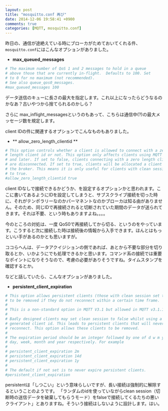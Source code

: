 ```yaml
---
layout: post
title: "mosquitto.conf 再び"
date: 2014-12-06 19:58:41 +0900
comments: true
categories: [MQTT, mosquitto.conf]
---
```


昨日の、通信が途絶えている時にブローカがためておいてくれる件、`mosquitto.conf`にはこんなオプションがありました。

- **max\_queued\_messages**

<!-- more -->

```sh
# The maximum number of QoS 1 and 2 messages to hold in a queue 
# above those that are currently in-flight.  Defaults to 100. Set 
# to 0 for no maximum (not recommended).
# See also queue_qos0_messages.
#max_queued_messages 100
```
データ送信のキューに長さの最大を指定します。これ以上になったらどうなるのかなあ？古いやつから捨てられるのかしら？

さらに max\_inflight\_messagesというのもあって、こちらは通信中(?)の最大メッセージ数を規定します。


client IDの件に関連するオプションでこんなものもありました。

- ** allow\_zero\_length\_clientid **

```sh
# This option controls whether a client is allowed to connect with a zero
# length client id or not. This option only affects clients using MQTT v3.1.1
# and later. If set to false, clients connecting with a zero length client id
# are disconnected. If set to true, clients will be allocated a client id by
# the broker. This means it is only useful for clients with clean session set
# to true.
#allow_zero_length_clientid true
```

client IDなしで接続できるかどうか、を設定するオプションかと思われます。ここに書いてあるようにIDを設定してしまうと、サブスクライブ接続を切った時に、それがテンポラリーなのかパーマネントなのかブローカは知る由がありません。そのため、同じIDで再接続されると切断されていた期間のデータが送られてきます。それは不要、という時もありますよね。。。。

今のところの対処は、一度 QoS0で再接続してから切る、というのをやっています。こうすると次に接続した時は接続後の情報から入手できます。ほんとはもっといい手があるのかとも思いますが。

ココらへんは、データアクイジションの側であれば、あとから不要な部分を切り取るとか、いかようにでも処理できるかと思います。コマンド系の接続では重要なポイントになりそうなので、考慮の必要がありそうですね。タイムスタンプを確認するとか。

などと話していたら、こんなオプションがありました。

- **persistent\_client\_expiration**

```sh
# This option allows persistent clients (those with clean session set to false)
# to be removed if they do not reconnect within a certain time frame.
#
# This is a non-standard option in MQTT V3.1 but allowed in MQTT v3.1.1.
#
# Badly designed clients may set clean session to false whilst using a randomly
# generated client id. This leads to persistent clients that will never
# reconnect. This option allows these clients to be removed.
#
# The expiration period should be an integer followed by one of d w m y for
# day, week, month and year respectively. For example
#
# persistent_client_expiration 2m
# persistent_client_expiration 14d
# persistent_client_expiration 1y
#
# The default if not set is to never expire persistent clients.
#persistent_client_expiration
```

persistentは「しつこい」という意味らしいですが、長い接続は強制的に解除するということのようです。
「ランダムのidを使っていながらclean session（切断時の送信データを破棄してもらうモード）をfalseで接続してくるたちの悪いクライアント」とありますね。そういう接続はしないように設計します。はい。




